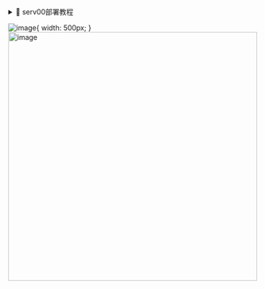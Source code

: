 <details>
<summary>📂 serv00部署教程</summary>

### 1. 拥有管理面板，首次登录需要输入密码，在文件代码中修改成自己喜欢的密码即可
![image](https://github.com/user-attachments/assets/b807edf8-0f61-48a8-8f65-c8eda3d5cd27){ width: 500px; }

### 2. 管理面板对cron job增加了删除和添加的功能，方便直接管理操作。添加功能分为基本模式和专家模式。
![image](https://github.com/user-attachments/assets/92da7d91-6cce-456a-9f96-ad946c3cd960)
![image](https://github.com/user-attachments/assets/71c593d2-8b46-4259-84b9-bd366d55788d)

### 3. 系统任务列表和挂起任务列表

- **系统任务列表：**

1、显示当前serv00存在的cron job配置，可以单独操作 删除
2、刷新列表按钮可以手动刷新当前serv00的cron job配置
![image](https://github.com/user-attachments/assets/183ec469-b4ac-40e6-953d-a7ad9a229790)

- **挂起任务列表：**

1、显示所有添加过的cron job配置方便日后操作，可以单独操作 移除 不需要的cron
2、挂起任务列表不意味着 cron job 被删除后会自动添加，需要点击 立即同步到系统
3、立即同步到系统，会立即同步添加serv00还未配置的cron job
![image](https://github.com/user-attachments/assets/a6005976-1bd1-4d51-9ed3-64798559a246)

- **挂起任务列表**中的配置会存放在 `cron_job.txt` 中，第一次使用会自动创建，需要给755权限
![image](https://github.com/user-attachments/assets/427a5854-5feb-443f-ae85-b41ed54a6291)

- 添加新任务会直接添加到serv00的**cron job**和**挂起任务列表**

## 项目展示图
</details>

![image](https://github.com/user-attachments/assets/ac291fe8-06c2-4643-b54a-6b03f43e54a2){ width: 500px; }
<img src="https://github.com/user-attachments/assets/ac291fe8-06c2-4643-b54a-6b03f43e54a2" width="500" alt="image">
